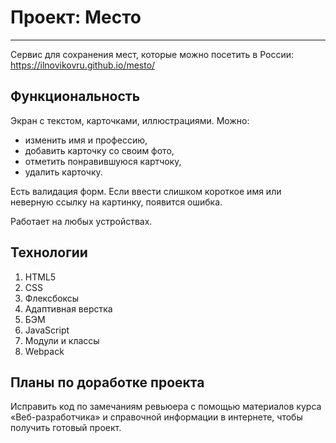 # Проект: Место
------
Сервис для сохранения мест, которые можно посетить в России: https://ilnovikovru.github.io/mesto/

## Функциональность
Экран с текстом, карточками, иллюстрациями. Можно:
- изменить имя и профессию,
- добавить карточку со своим фото,
- отметить понравившуюся картчоку,
- удалить карточку.

Есть валидация форм. Если ввести слишком короткое имя или неверную ссылку на картинку, появится ошибка.

Работает на любых устройствах.

## Технологии
1. HTML5
2. CSS
3. Флексбоксы
4. Адаптивная верстка
5. БЭМ
6. JavaScript
7. Модули и классы
8. Webpack

## Планы по доработке проекта
Исправить код по замечаниям ревьюера с помощью материалов курса «Веб-разработчика» и справочной информации в интернете, чтобы получить готовый проект.
